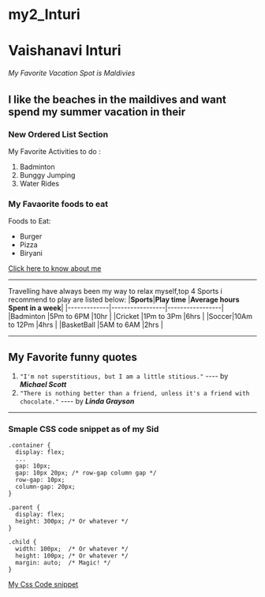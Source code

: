 # my2_Inturi
# Vaishanavi Inturi #
###### My Favorite Vacation Spot is Maldivies ######
I like the **beaches** in the **maildives** and want spend my summer vacation in their
---
### New Ordered List Section ###
My Favorite Activities to do :
1. Badminton
2. Bunggy Jumping
3. Water Rides
### My Favaorite foods to eat ###
Foods to Eat:
* Burger
* Pizza
* Biryani

[Click here to know about me](https://github.com/Vaishnavi130820/my2_Inturi/blob/main/MyStats.md)

---
Travelling have always been my way to relax myself,top 4 Sports i recommend to play are listed below:
|**Sports**|**Play time**       |**Average hours Spent in a week**|
|-------------|-----------------|-----------------|
|Badminton       |5Pm to 6PM  |10hr         |
|Cricket        |1Pm to 3Pm  |6hrs           |
|Soccer|10Am to 12Pm   |4hrs       |
|BasketBall       |5AM to 6AM         |2hrs          |

___
## My Favorite funny quotes
1. `"I'm not superstitious, but I am a little stitious."` ---- by  **_Michael Scott_**
2. `"There is nothing better than a friend, unless it's a friend with chocolate."` ---- by **_Linda Grayson_**

---
### Smaple CSS code snippet as of my Sid
```
.container {
  display: flex;
  ...
  gap: 10px;
  gap: 10px 20px; /* row-gap column gap */
  row-gap: 10px;
  column-gap: 20px;
}

.parent {
  display: flex;
  height: 300px; /* Or whatever */
}

.child {
  width: 100px;  /* Or whatever */
  height: 100px; /* Or whatever */
  margin: auto;  /* Magic! */
}
```
[My Css Code snippet](https://css-tricks.com/snippets/css/a-guide-to-flexbox/)



